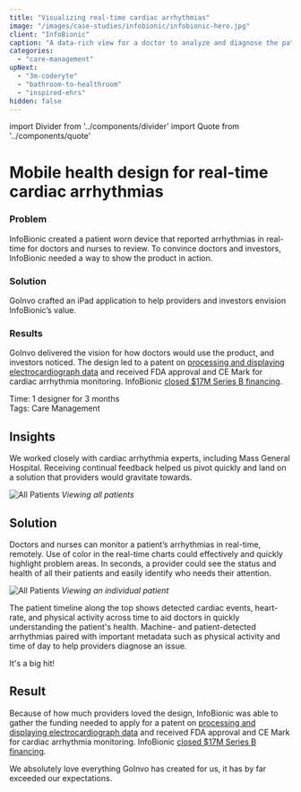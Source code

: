 ```yaml
---
title: "Visualizing real-time cardiac arrhythmias"
image: "/images/case-studies/infobionic/infobionic-hero.jpg"
client: "InfoBionic"
caption: "A data-rich view for a doctor to analyze and diagnose the patient remotely."
categories:
  - "care-management"
upNext:
  - "3m-coderyte"
  - "bathroom-to-healthroom"
  - "inspired-ehrs"
hidden: false
---
```


import Divider from '../components/divider'
import Quote from '../components/quote'

# Mobile health design for real-time cardiac arrhythmias

### Problem

InfoBionic created a patient worn device that reported arrhythmias in real-time for doctors and nurses to review. To convince doctors and investors, InfoBionic needed a way to show the product in action.

### Solution

GoInvo crafted an iPad application to help providers and investors envision InfoBionic’s value.

### Results

GoInvo delivered the vision for how doctors would use the product, and investors noticed. The design led to a patent on [processing and displaying electrocardiograph data](https://www.google.com/patents/US8620418) and received FDA approval and CE Mark for cardiac arrhythmia monitoring. InfoBionic [closed $17M Series B financing](https://infobionic.com/infobionic-17m-series-b-close-new-team-members/).

<span class="text--uppercase text--gray text--bold text--spacing">Time:</span> 1 designer for 3 months<br/>
<span class="text--uppercase text--gray text--bold text--spacing">Tags:</span> Care Management

<Divider />

## Insights

We worked closely with cardiac arrhythmia experts, including Mass General Hospital. Receiving continual feedback helped us pivot quickly and land on a solution that providers would gravitate towards.

![All Patients](/images/case-studies/infobionic/infobionic-dashboard.jpg)
*Viewing all patients*

## Solution

Doctors and nurses can monitor a patient’s arrhythmias in real-time, remotely. Use of color in the real-time charts could effectively and quickly highlight problem areas. In seconds, a provider could see the status and health of all their patients and easily identify who needs their attention.

![All Patients](/images/case-studies/infobionic/infobionic-patient-report.jpg)
*Viewing an individual patient*

The patient timeline along the top shows detected cardiac events, heart-rate, and physical activity across time to aid doctors in quickly understanding the patient's health. Machine- and patient-detected arrhythmias paired with important metadata such as physical activity and time of day to help providers diagnose an issue.

<Quote quotee="Nancy Briefs" quoteeSub="CEO, InfoBionic">It's a big hit!</Quote>

## Result

Because of how much providers loved the design, InfoBionic was able to gather the funding needed to apply for a patent on [processing and displaying electrocardiograph data](https://www.google.com/patents/US8620418) and received FDA approval and CE Mark for cardiac arrhythmia monitoring. InfoBionic [closed $17M Series B financing](https://infobionic.com/infobionic-17m-series-b-close-new-team-members/).

<Quote quotee="Serban Georgescu MD" quoteeSub="Director of Business and Clinical Development, InfoBionic">We absolutely love everything GoInvo has created for us, it has by far exceeded our expectations.</Quote>
